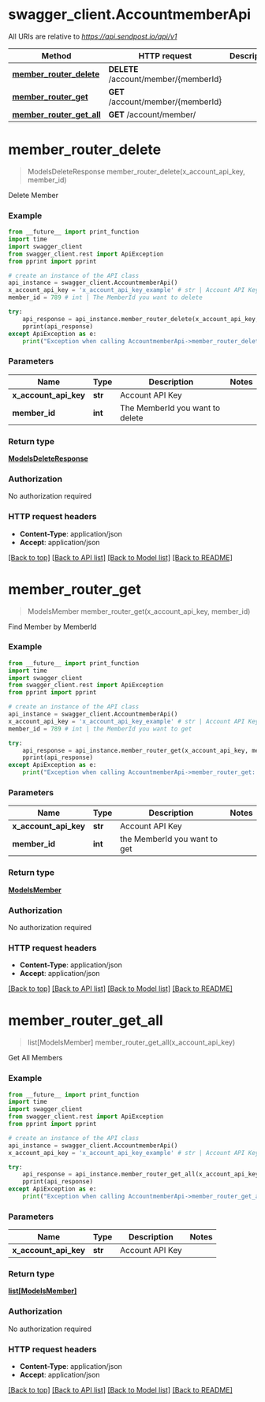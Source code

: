 # swagger_client.AccountmemberApi

All URIs are relative to *https://api.sendpost.io/api/v1*

Method | HTTP request | Description
------------- | ------------- | -------------
[**member_router_delete**](AccountmemberApi.md#member_router_delete) | **DELETE** /account/member/{memberId} | 
[**member_router_get**](AccountmemberApi.md#member_router_get) | **GET** /account/member/{memberId} | 
[**member_router_get_all**](AccountmemberApi.md#member_router_get_all) | **GET** /account/member/ | 


# **member_router_delete**
> ModelsDeleteResponse member_router_delete(x_account_api_key, member_id)



Delete Member

### Example
```python
from __future__ import print_function
import time
import swagger_client
from swagger_client.rest import ApiException
from pprint import pprint

# create an instance of the API class
api_instance = swagger_client.AccountmemberApi()
x_account_api_key = 'x_account_api_key_example' # str | Account API Key
member_id = 789 # int | The MemberId you want to delete

try:
    api_response = api_instance.member_router_delete(x_account_api_key, member_id)
    pprint(api_response)
except ApiException as e:
    print("Exception when calling AccountmemberApi->member_router_delete: %s\n" % e)
```

### Parameters

Name | Type | Description  | Notes
------------- | ------------- | ------------- | -------------
 **x_account_api_key** | **str**| Account API Key | 
 **member_id** | **int**| The MemberId you want to delete | 

### Return type

[**ModelsDeleteResponse**](ModelsDeleteResponse.md)

### Authorization

No authorization required

### HTTP request headers

 - **Content-Type**: application/json
 - **Accept**: application/json

[[Back to top]](#) [[Back to API list]](../README.md#documentation-for-api-endpoints) [[Back to Model list]](../README.md#documentation-for-models) [[Back to README]](../README.md)

# **member_router_get**
> ModelsMember member_router_get(x_account_api_key, member_id)



Find Member by MemberId

### Example
```python
from __future__ import print_function
import time
import swagger_client
from swagger_client.rest import ApiException
from pprint import pprint

# create an instance of the API class
api_instance = swagger_client.AccountmemberApi()
x_account_api_key = 'x_account_api_key_example' # str | Account API Key
member_id = 789 # int | the MemberId you want to get

try:
    api_response = api_instance.member_router_get(x_account_api_key, member_id)
    pprint(api_response)
except ApiException as e:
    print("Exception when calling AccountmemberApi->member_router_get: %s\n" % e)
```

### Parameters

Name | Type | Description  | Notes
------------- | ------------- | ------------- | -------------
 **x_account_api_key** | **str**| Account API Key | 
 **member_id** | **int**| the MemberId you want to get | 

### Return type

[**ModelsMember**](ModelsMember.md)

### Authorization

No authorization required

### HTTP request headers

 - **Content-Type**: application/json
 - **Accept**: application/json

[[Back to top]](#) [[Back to API list]](../README.md#documentation-for-api-endpoints) [[Back to Model list]](../README.md#documentation-for-models) [[Back to README]](../README.md)

# **member_router_get_all**
> list[ModelsMember] member_router_get_all(x_account_api_key)



Get All Members

### Example
```python
from __future__ import print_function
import time
import swagger_client
from swagger_client.rest import ApiException
from pprint import pprint

# create an instance of the API class
api_instance = swagger_client.AccountmemberApi()
x_account_api_key = 'x_account_api_key_example' # str | Account API Key

try:
    api_response = api_instance.member_router_get_all(x_account_api_key)
    pprint(api_response)
except ApiException as e:
    print("Exception when calling AccountmemberApi->member_router_get_all: %s\n" % e)
```

### Parameters

Name | Type | Description  | Notes
------------- | ------------- | ------------- | -------------
 **x_account_api_key** | **str**| Account API Key | 

### Return type

[**list[ModelsMember]**](ModelsMember.md)

### Authorization

No authorization required

### HTTP request headers

 - **Content-Type**: application/json
 - **Accept**: application/json

[[Back to top]](#) [[Back to API list]](../README.md#documentation-for-api-endpoints) [[Back to Model list]](../README.md#documentation-for-models) [[Back to README]](../README.md)

